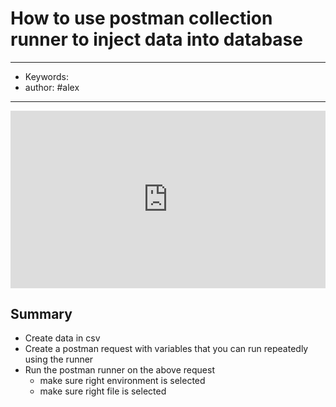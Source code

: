 # How to use postman collection runner to inject data into database
---
- Keywords:
- author: #alex
---
<div style="position: relative; padding-bottom: 56.25%; height: 0;"><iframe src="https://www.loom.com/embed/f01c048d123b4f55b28aeea9e2f57018" frameborder="0" webkitallowfullscreen mozallowfullscreen allowfullscreen style="position: absolute; top: 0; left: 0; width: 100%; height: 100%;"></iframe></div>

## Summary
- Create data in csv
- Create a postman request with variables that you can run repeatedly using the runner
- Run the postman runner on the above request
	- make sure right environment is selected
	- make sure right file is selected